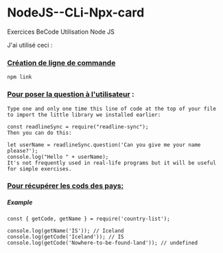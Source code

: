 # NodeJS--CLi-Npx-card

Exercices BeCode Utilisation Node JS

J'ai utilisé ceci :

### [Création de ligne de commande ](https://blog.bitsrc.io/how-to-build-a-command-line-cli-tool-in-nodejs-b8072b291f81)

```
npm link
```

### [Pour poser la question à l'utilisateur](https://github.com/becodeorg/LIE-Jepsen-2.14/blob/master/01-the-field/js-basics-algo/01-intro.md) :

```
Type one and only one time this line of code at the top of your file to import the little library we installed earlier:

const readlineSync = require("readline-sync");
Then you can do this:

let userName = readlineSync.question('Can you give me your name please?');
console.log("Hello " + userName);
It's not frequently used in real-life programs but it will be useful for simple exercises.
```

### [Pour récupérer les cods des pays:](https://www.npmjs.com/package/country-list)

##### Example

```
const { getCode, getName } = require('country-list');

console.log(getName('IS')); // Iceland
console.log(getCode('Iceland')); // IS
console.log(getCode('Nowhere-to-be-found-land')); // undefined
```
